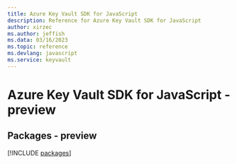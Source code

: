 ```yaml
---
title: Azure Key Vault SDK for JavaScript
description: Reference for Azure Key Vault SDK for JavaScript
author: xirzec
ms.author: jeffish
ms.data: 03/16/2023
ms.topic: reference
ms.devlang: javascript
ms.service: keyvault
---
```

# Azure Key Vault SDK for JavaScript - preview
## Packages - preview
[!INCLUDE [packages](key-vault-index.md)]